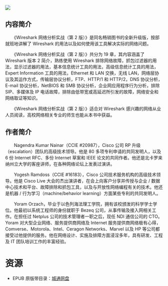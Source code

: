![](http://img3m9.ddimg.cn/70/34/26315359-1_u_1.jpg)

## 内容简介

　　《Wireshark 网络分析实战（第 2 版）》是同名畅销图书的全新升级版，按部就班地讲解了 Wireshark 的用法以及如何使用该工具解决实际的网络问题。

　　《Wireshark 网络分析实战（第 2 版）》共分为 19 章，其内容涵盖了 Wireshark 版本 2 简介，熟练使用 Wireshark 排除网络故障，抓包过滤器的用法，显示过滤器的用法，基本信息统计工具的用法，高级信息统计工具的用法，Expert Information 工具的用法，Ethernet 和 LAN 交换，无线 LAN，网络层协议及其运作方式，传输层协议分析，FTP、HTTP/1 和 HTTP/2，DNS 协议分析，E-mail 协议分析，NetBIOS 和 SMB 协议分析，企业网应用程序行为分析，排除 SIP、多媒体及 IP 电话故障，排除由低带宽或高延迟所引发的故障，网络安全和网络取证等知识。

　　《Wireshark 网络分析实战（第 2 版）》适合对 Wireshark 感兴趣的网络从业人员阅读，高校网络相关专业的师生也能从本书中获益。

## 作者简介

　　Nagendra Kumar Nainar（CCIE #20987），Cisco 公司 RP 升级（escalation）团队的高级技术领导。他是 80 多项专利申请的共同发明人，以及 6 份 Internet RFC、多份 Internet 草案和 IEEE 论文的共同作者。他还是北卡罗来纳州立大学的客座讲师，在各种网络论坛上发表过演讲。

　　Yogesh Ramdoss（CCIE #16183），Cisco 公司技术服务机构的高级技术领导。他是 Cisco Live 大会的杰出演讲者，在会上向客户分享并传授与企业 / 数据中心技术和平台、故障排除和抓包工具，以及与开放性网络编程有关的技术。他还是机器 / 行为学习（machine/behavior learning）方面某些专利的共同发明人。

　　Yoram Orzach，毕业于以色列海法理工学院，拥有该校颁发的科学学士学位。他最初以系统工程师的身份就职于 Bezeq 公司，从事传输及接入网相关工作。在担任过 Netplus 公司的技术管理者一职之后，现任 NDI 通信公司的 CTO。Yoram 对大型企业网络、服务提供商网络及 Internet 服务提供商网络极有心得，Comverse、Motorola、Intel、Ceragon Networks、Marvel 以及 HP 等公司都接受过他提供的服务。他在网络设计、实施及排障方面浸淫多年，具有研发、工程及 IT 团队培训工作的丰富经验。

# 资源

* EPUB 原版带目录：[城通网盘](https://u11215426.pipipan.com/fs/11215426-371753234)
